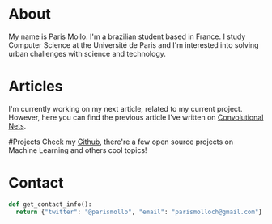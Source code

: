 # About
My name is Paris Mollo. I'm a brazilian student based in France. I study Computer Science at the Université de Paris and I'm 
interested into solving urban challenges with science and technology. 

# Articles
I'm currently working on my next article, related to my current project. However, here you can find the previous article I've written on [Convolutional Nets](https://parismollochristondis.medium.com/fire-hazard-detection-with-convolutional-neural-networks-ef92dbb89256).

#Projects
Check my [Github](https://github.com/parismollo), there're a few open source projects on Machine Learning and others cool topics!

# Contact 
```python
def get_contact_info():
  return {"twitter": "@parismollo", "email": "parismolloch@gmail.com"}
```

